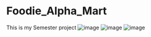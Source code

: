 # Foodie_Alpha_Mart
This is my Semester project
![image](https://user-images.githubusercontent.com/114800813/205347664-e4671ec6-f206-4cca-8c40-dc754e653f6c.png)
![image](https://user-images.githubusercontent.com/114800813/205347723-5b201e8b-01f6-4ebc-bd51-f1316909a685.png)
![image](https://user-images.githubusercontent.com/114800813/205347777-652a48d5-53ee-44a8-9d74-f892dd9a8455.png)

